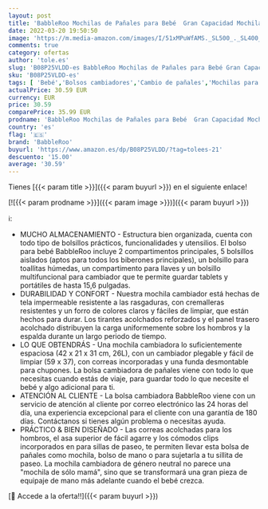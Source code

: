 ```yaml
---
layout: post
title: 'BabbleRoo Mochilas de Pañales para Bebé  Gran Capacidad Mochila de Cambio Bolsa para Pañales con Cambiador y Porta Chupones para Mamá y Papá  Camuflaje azul '
date: 2022-03-20 19:50:50
image: 'https://m.media-amazon.com/images/I/51xMPuWfAMS._SL500_._SL400_.jpg'
comments: true
category: ofertas
author: 'tole.es'
slug: 'B08P25VLDD-es BabbleRoo Mochilas de Pañales para Bebé Gran Capacidad...'
sku: 'B08P25VLDD-es'
tags: [ 'Bebé','Bolsos cambiadores','Cambio de pañales','Mochilas para pañales','babbleroo','bebé','pañales', ]
actualPrice: 30.59 EUR
currency: EUR
price: 30.59
comparePrice: 35.99 EUR
prodname: 'BabbleRoo Mochilas de Pañales para Bebé  Gran Capacidad Mochila de Cambio Bolsa para Pañales con Cambiador y Porta Chupones para Mamá y Papá  Camuflaje azul '
country: 'es'
flag: '🇪🇸'
brand: 'BabbleRoo'
buyurl: 'https://www.amazon.es/dp/B08P25VLDD/?tag=tolees-21'
descuento: '15.00'
average: '30.59'
---
```


Tienes [{{< param title >}}]({{< param buyurl >}}) en el siguiente enlace!

[![{{< param prodname >}}]({{< param image >}})]({{< param buyurl >}})

ℹ️:

- MUCHO ALMACENAMIENTO - Estructura bien organizada, cuenta con todo tipo de bolsillos prácticos, funcionalidades y utensilios. El bolso para bebé BabbleRoo incluye 2 compartimentos principales, 5 bolsillos aislados (aptos para todos los biberones principales), un bolsillo para toallitas húmedas, un compartimento para llaves y un bolsillo multifuncional para cambiador que te permite guardar tablets y portátiles de hasta 15,6 pulgadas.
- DURABILIDAD Y CONFORT - Nuestra mochila cambiador está hechas de tela impermeable resistente a las rasgaduras, con cremalleras resistentes y un forro de colores claros y fáciles de limpiar, que están hechos para durar. Los tirantes acolchados reforzados y el panel trasero acolchado distribuyen la carga uniformemente sobre los hombros y la espalda durante un largo periodo de tiempo.
- LO QUE OBTENDRÁS - Una mochila cambiadora lo suficientemente espaciosa (42 x 21 x 31 cm, 26L), con un cambiador plegable y fácil de limpiar (59 x 37), con correas incorporadas y una funda desmontable para chupones. La bolsa cambiadora de pañales viene con todo lo que necesitas cuando estás de viaje, para guardar todo lo que necesite el bebé y algo adicional para ti.
- ATENCIÓN AL CLIENTE - La bolsa cambiadora BabbleRoo viene con un servicio de atención al cliente por correo electrónico las 24 horas del día, una experiencia excepcional para el cliente con una garantía de 180 días. Contáctanos si tienes algún problema o necesitas ayuda.
- PRÁCTICO & BIEN DISEÑADO - Las correas acolchadas para los hombros, el asa superior de fácil agarre y los cómodos clips incorporados en para sillas de paseo, te permiten llevar esta bolsa de pañales como mochila, bolso de mano o para sujetarla a tu sillita de paseo. La mochila cambiadora de género neutral no parece una "mochila de sólo mamá", sino que se transformará una gran pieza de equipaje de mano más adelante cuando el bebé crezca.

[🛒 Accede a la oferta!!]({{< param buyurl >}})
